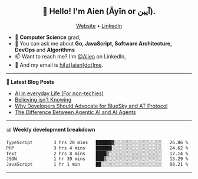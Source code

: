 <h2 align="center">👋 Hello! I'm Aien (Āyīn or آیین).</h2>
<p align="center">
  <a href="https://www.aien.me">Website</a> •
  <a href="https://www.linkedin.com/in/aiensaidi/">LinkedIn</a>
</p>


- 🌱 **Computer Science** grad,
- 💬 You can ask me about **Go, JavaScript, Software Architecture, DevOps** and **Algorithms**
- 📫 Want to reach me? I'm [@Alien](https://www.linkedin.com/in/aiensaidi/) on LinkedIn,
- 📧 And my email is [hi[at]aien[dot]me](mailto:hi@aien.me).

-------

**📝 Latest Blog Posts**

<!-- BLOG-POST-LIST:START -->
- [AI in everyday Life (For non-techies)](https://aien.me/ai-in-everyday-life-for-non-techies/)
- [Believing isn't Knowing](https://aien.me/believing-isnt-knowing/)
- [Why Developers Should Advocate for BlueSky and AT Protocol](https://aien.me/why-developers-should-advocate-for-bluesky-and-at-protocol/)
- [The Difference Between Agentic AI and AI Agents](https://aien.me/the-difference-between-agentic-ai-and-ai-agents/)
<!-- BLOG-POST-LIST:END -->

-------

📊 **Weekly development breakdown**
<!--START_SECTION:waka-->

```txt
TypeScript        3 hrs 20 mins   ██████▓░░░░░░░░░░░░░░░░░░   26.86 %
PHP               3 hrs 4 mins    ██████░░░░░░░░░░░░░░░░░░░   24.62 %
Text              2 hrs 8 mins    ████▒░░░░░░░░░░░░░░░░░░░░   17.14 %
JSON              1 hr 39 mins    ███▒░░░░░░░░░░░░░░░░░░░░░   13.29 %
JavaScript        1 hr 1 min      ██░░░░░░░░░░░░░░░░░░░░░░░   08.21 %
```

<!--END_SECTION:waka-->

-------
